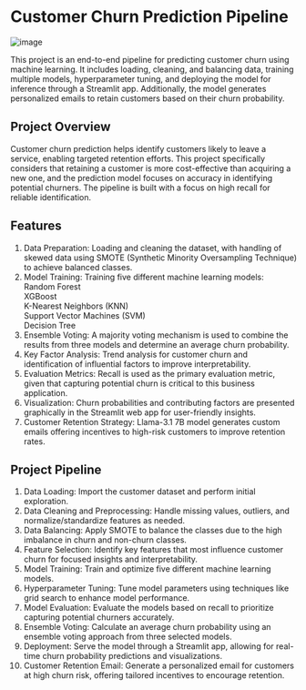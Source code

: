 # Customer Churn Prediction Pipeline
![image](https://www.google.com/url?sa=i&url=https%3A%2F%2Fwww.meetrecord.com%2Fblog%2Ftop-churn-indicators&psig=AOvVaw3xoQv7od98Sqh6Qy6zFxOR&ust=1730303023296000&source=images&cd=vfe&opi=89978449&ved=0CBQQjRxqFwoTCJDKpqH3s4kDFQAAAAAdAAAAABAE)

This project is an end-to-end pipeline for predicting customer churn using machine learning. It includes loading, cleaning, and balancing data, training multiple models, hyperparameter tuning, and deploying the model for inference through a Streamlit app. Additionally, the model generates personalized emails to retain customers based on their churn probability.

## Project Overview
Customer churn prediction helps identify customers likely to leave a service, enabling targeted retention efforts. This project specifically considers that retaining a customer is more cost-effective than acquiring a new one, and the prediction model focuses on accuracy in identifying potential churners. The pipeline is built with a focus on high recall for reliable identification.

## Features
1. Data Preparation: Loading and cleaning the dataset, with handling of skewed data using SMOTE (Synthetic Minority Oversampling Technique) to achieve balanced classes.
2. Model Training: Training five different machine learning models:<br>
        Random Forest<br>
        XGBoost<br>
        K-Nearest Neighbors (KNN)<br>
        Support Vector Machines (SVM)<br>
        Decision Tree<br>
4. Ensemble Voting: A majority voting mechanism is used to combine the results from three models and determine an average churn probability.
5. Key Factor Analysis: Trend analysis for customer churn and identification of influential factors to improve interpretability.
6. Evaluation Metrics: Recall is used as the primary evaluation metric, given that capturing potential churn is critical to this business application.
7. Visualization: Churn probabilities and contributing factors are presented graphically in the Streamlit web app for user-friendly insights.
8. Customer Retention Strategy: Llama-3.1 7B model generates custom emails offering incentives to high-risk customers to improve retention rates.

## Project Pipeline
1. Data Loading: Import the customer dataset and perform initial exploration.
2. Data Cleaning and Preprocessing: Handle missing values, outliers, and normalize/standardize features as needed.
3. Data Balancing: Apply SMOTE to balance the classes due to the high imbalance in churn and non-churn classes.
4. Feature Selection: Identify key features that most influence customer churn for focused insights and interpretability.
5. Model Training: Train and optimize five different machine learning models.
6. Hyperparameter Tuning: Tune model parameters using techniques like grid search to enhance model performance.
7. Model Evaluation: Evaluate the models based on recall to prioritize capturing potential churners accurately.
8. Ensemble Voting: Calculate an average churn probability using an ensemble voting approach from three selected models.
9. Deployment: Serve the model through a Streamlit app, allowing for real-time churn probability predictions and visualizations.
10. Customer Retention Email: Generate a personalized email for customers at high churn risk, offering tailored incentives to encourage retention.
